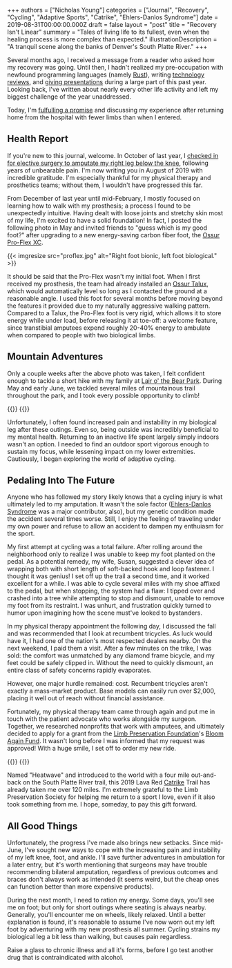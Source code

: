 +++
authors = ["Nicholas Young"]
categories = ["Journal", "Recovery", "Cycling", "Adaptive Sports", "Catrike", "Ehlers-Danlos Syndrome"]
date = 2019-08-31T00:00:00.000Z
draft = false
layout = "post"
title = "Recovery Isn't Linear"
summary = "Tales of living life to its fullest, even when the healing process is more complex than expected."
illustrationDescription = "A tranquil scene along the banks of Denver's South Platte River."
+++

Several months ago, I received a message from a reader who asked how my recovery was going. Until then, I hadn't realized my pre-occupation with newfound programming languages (namely [Rust](/blog/category/rust/)), writing [technology reviews](/blog/category/hardware/), and [giving presentations](/slides/rising-with-tide) during a large part of this past year. Looking back, I've written about nearly every other life activity and left my biggest challenge of the year unaddressed.

Today, I'm [fulfulling a promise][erasing] and discussing my experience after returning home from the hospital with fewer limbs than when I entered.

## Health Report

If you're new to this journal, welcome. In October of last year, I [checked in for elective surgery to amputate my right leg below the knee][erasing], following years of unbearable pain. I'm now writing you in August of 2019 with incredible gratitude. I'm especially thankful for my physical therapy and prosthetics teams; without them, I wouldn't have progressed this far.

From December of last year until mid-February, I mostly focused on learning how to walk with my prosthesis; a process I found to be unexpectedly intuitive. Having dealt with loose joints and stretchy skin most of my life, I'm excited to have a solid foundation! In fact, I posted the following photo in May and invited friends to "guess which is my good foot?" after upgrading to a new energy-saving carbon fiber foot, the [Ossur Pro-Flex XC][proflex].

{{< imgresize src="proflex.jpg" alt="Right foot bionic, left foot biological." >}}

It should be said that the Pro-Flex wasn't my initial foot. When I first received my prosthesis, the team had already installed an [Ossur Talux][talux], which would automatically level so long as I contacted the ground at a reasonable angle. I used this foot for several months before moving beyond the features it provided due to my naturally aggressive walking pattern. Compared to a Talux, the Pro-Flex foot is very rigid, which allows it to store energy while under load, before releasing it at toe-off: a welcome feature, since transtibial amputees expend roughly 20-40% energy to ambulate when compared to people with two biological limbs.

## Mountain Adventures

Only a couple weeks after the above photo was taken, I felt confident enough to tackle a short hike with my family at [Lair o' the Bear Park](https://www.jeffco.us/1254/Lair-o-the-Bear-Park). During May and early June, we tackled several miles of mountainous trail throughout the park, and I took every possible opportunity to climb!

<div class="two-up">
{{<imgresize src="family-smiles.jpg" alt="Mother, father, and 3-year-old smile for a selfie against a rocky alpine backdrop." >}}
{{<imgresize src="nicholas-log.jpg" alt="Right below-knee amputee proudly standing atop a fallen log, with prosthesis showing." >}}
</div>

Unfortunately, I often found increased pain and instability in my biological leg after these outings. Even so, being outside  was incredibly beneficial to my mental health. Returning to an inactive life spent largely simply indoors wasn't an option. I needed to find an outdoor sport vigorous enough to sustain my focus, while lessening impact on my lower extremities. Cautiously, I began exploring the world of adaptive cycling.

## Pedaling Into The Future

Anyone who has followed my story likely knows that a cycling injury is what ultimately led to my amputation. It wasn't the sole factor ([Ehlers-Danlos Syndrome](/blog/category/ehlers-danlos-syndrome/) was a major contributor, also), but my genetic condition made the accident several times worse. Still, I enjoy the feeling of traveling under my own power and refuse to allow an accident to dampen my enthuiasm for the sport.

My first attempt at cycling was a total failure. After rolling around the neighborhood only to realize I was unable to keep my foot planted on the pedal. As a potential remedy, my wife, Susan, suggested a clever idea of wrapping both with short length of soft-backed hook and loop fastener. I thought it was genius! I set off up the trail a second time, and it worked excellent for a while. I was able to cycle several miles with my shoe affixed to the pedal, but when stopping, the system had a flaw: I tipped over and crashed into a tree while attempting to stop and dismount, unable to remove my foot from its restraint. I was unhurt, and frustration quickly turned to humor upon imagining how the scene must've looked to bystanders.

In my physical therapy appointment the following day, I discussed the fall and was recommended that I look at recumbent tricycles. As luck would have it, I had one of the nation's most respected dealers nearby. On the next weekend, I paid them a visit. After a few minutes on the trike, I was sold: the comfort was unmatched by any diamond frame bicycle, and my feet could be safely clipped in. Without the need to quickly dismount, an entire class of safety concerns rapidly evaporates.

However, one major hurdle remained: cost. Recumbent tricycles aren't exactly a mass-market product. Base models can easily run over $2,000, placing it well out of reach without financial assistance.

Fortunately, my physical therapy team came through again and put me in touch with the patient advocate who works alongside my surgeon. Together, we researched nonprofits that work with amputees, and ultimately decided to apply for a grant from the [Limb Preservation Foundation][lpf]'s [Bloom Again Fund][bloom-again]. It wasn't long before I was informed that my request was approved! With a huge smile, I set off to order my new ride.

<div class="two-up">
{{<imgresize src="trike-store.jpg" alt="A custom recubent tricycle on display, sitting amonst other models, ready to obe ridden." >}}
{{<imgresize src="trike-store-close.jpg" alt="Close up of the front right wheel, steering, and disc brake assembly." >}}
</div>

Named "Heatwave" and introduced to the world with a four mile out-and-back on the South Platte River trail, this 2019 Lava Red [Catrike](https://www.catrike.com) Trail has already taken me over 120 miles. I'm extremely grateful to the Limb Preservation Society for helping me return to a sport I love, even if it also took something from me. I hope, someday, to pay this gift forward.

## All Good Things

Unfortunately, the progress I've made also brings new setbacks. Since mid-June, I've sought new ways to cope with the increasing pain and instability of my left knee, foot, and ankle. I'll save further adventures in ambulation for a later entry, but it's worth mentioning that surgeons may have trouble recommending bilateral amputation, regardless of previous outcomes and braces don't always work as intended (it seems weird, but the cheap ones can function better than more expensive products).

During the next month, I need to ration my energy. Some days, you'll see me on foot; but only for short outings where seating is always nearby. Generally, you'll encounter me on wheels, likely relaxed. Until a better explanation is found, it's reasonable to assume I've now worn out my left foot by adventuring with my new prosthesis all summer. Cycling strains my biological leg a bit less than walking, but causes pain regardless.

Raise a glass to chronic illness and all it's forms, before I go test another drug that is contraindicated with alcohol.

[erasing]: /blog/2018/10/erasing-yesterday/
[proflex]: https://www.ossur.com/prosthetic-solutions/products/dynamic-solutions/pro-flex-xc
[talux]: https://www.ossur.com/prosthetic-solutions/products/dynamic-solutions/talux
[lpf]: https://limbpreservation.org
[bloom-again]: https://limbpreservation.org/resources/bloom-again-fund.html
